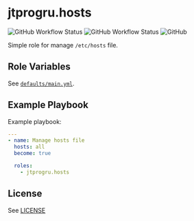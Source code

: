 # jtprogru.hosts

![GitHub Workflow Status](https://img.shields.io/github/workflow/status/jtprogru/ansible-role-hosts/CI?label=CI) ![GitHub Workflow Status](https://img.shields.io/github/workflow/status/jtprogru/ansible-role-hosts/Release?label=Release) ![GitHub](https://img.shields.io/github/license/jtprogru/ansible-role-hosts)

Simple role for manage `/etc/hosts` file.


## Role Variables


See [`defaults/main.yml`](defaults/main.yml).


## Example Playbook

Example playbook:
```yaml
---
- name: Manage hosts file
  hosts: all
  become: true

  roles:
    - jtprogru.hosts
```

## License

See [LICENSE](LICENSE.md)
